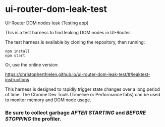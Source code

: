 # ui-router-dom-leak-test
UI-Router DOM nodes leak (Testing app)

This is a test harness to find leaking DOM nodes in UI-Router.

The test harness is available by cloning the repository, then running:

```
npm install
npm start
```

Or, use the online version:

https://christopherthielen.github.io/ui-router-dom-leak-test/#/leaktest-instructions

This harness is designed to rapidly trigger state changes over a long period of time.
The Chrome Dev Tools (Timeline or Performance tabs) can be used to monitor memory and DOM node usage.

### Be sure to collect garbage *AFTER STARTING* and *BEFORE STOPPING* the profiler.
